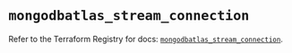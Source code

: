 # `mongodbatlas_stream_connection`

Refer to the Terraform Registry for docs: [`mongodbatlas_stream_connection`](https://registry.terraform.io/providers/mongodb/mongodbatlas/1.20.0/docs/resources/stream_connection).
